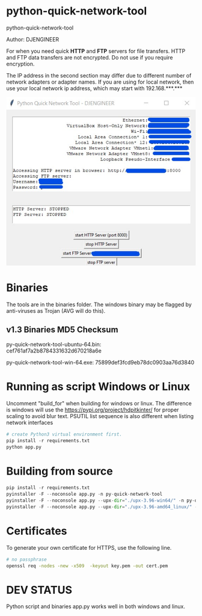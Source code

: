 # python-quick-network-tool
python-quick-network-tool

Author: DJENGINEER

For when you need quick **HTTP** and **FTP** servers for file transfers. HTTP and FTP data transfers are not encrypted. Do not use if you require encryption.

The IP address in the second section may differ due to different number of network adapters or adapter names. If you are using for local network, then use your local network ip address, which may start with 192.168.\*\*\*.\*\*\*

![python quick network tool](https://github.com/djengineer/python-quick-network-tool/blob/main/screenshot.jpg?raw=true)



# Binaries
The tools are in the binaries folder. The windows binary may be flagged by anti-viruses as Trojan (AVG will do this). 

## v1.3 Binaries MD5 Checksum
py-quick-network-tool-ubuntu-64.bin: cef761af7a2b8784331632d670218a6e

py-quick-network-tool-win-64.exe: 75899def3fcd9eb78dc0903aa76d3840


# Running as script Windows or Linux

Uncomment "build_for" when building for windows or linux.
The difference is windows will use the https://pypi.org/project/hdpitkinter/ for proper scaling to avoid blur text. PSUTIL list sequence is also different when listing network interfaces

```python
# create Python3 virtual environment first.
pip install -r requirements.txt
python app.py

```

# Building from source
```python
pip install -r requirements.txt
pyinstaller -F --noconsole app.py -n py-quick-network-tool
pyinstaller -F --noconsole app.py --upx-dir="./upx-3.96-win64/" -n py-quick-network-tool
pyinstaller -F --noconsole app.py --upx-dir="./upx-3.96-amd64_linux/" -n py-quick-network-tool

```

# Certificates
To generate your own certificate for HTTPS, use the following line.
```bash
# no passphrase
openssl req -nodes -new -x509  -keyout key.pem -out cert.pem
```

# DEV STATUS

Python script and binaries app.py works well in both windows and linux.




